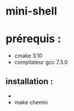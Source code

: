 # mini-shell
<h1>prérequis :</h1>
<ul>
  <li>cmake 3.10</li>
  <li> compilateur gcc 7.3.0</li>
 </ul>

<h2>installation :</h2> 
<ul>
 <li cmake -DCMAKE_INSTALL_PREFIX= chemin </li>
<li> make chemin</li>
</ul>

